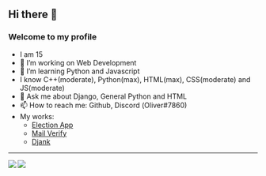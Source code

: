 ## Hi there 👋
### Welcome to my profile

-  I am 15
- 🔭 I’m working on Web Development 
- 🌱 I’m learning Python and Javascript
- I know C++(moderate), Python(max), HTML(max), CSS(moderate) and JS(moderate)
- 💬 Ask me about Django, General Python and HTML
- 📫 How to reach me: Github, Discord (Оliver#7860)
- My works:
  - [Election App](https://bit.ly/33FCdO2)
  - [Mail Verify](https://bit.ly/321I9zx)
  - [Djank](https://djank.herokuapp.com)
<hr>
<img align="left" src="https://github-readme-stats.vercel.app/api?username=IamEinstein&count_private=true&show_icons=true&hide_border=true"/>
<img align="left" src="https://github-readme-stats.vercel.app/api/top-langs/?username=IamEinstein&layout=compact&card_width=250&hide_border=true"/>
